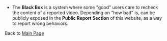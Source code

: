- The <b>Black Box</b> is a system where some "good" users care to recheck the content of a reported video. Depending on "how bad" is, can be publicly exposed in the **Public Report Section** of this website, as a way to report wrong behaviors.

Back to [Main Page](../../../README.md)
